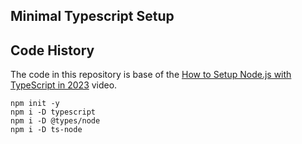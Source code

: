 ## Minimal Typescript Setup

## Code History

The code in this repository is base of the
[How to Setup Node.js with TypeScript in 2023](https://youtu.be/H91aqUHn8sE)
video.

```
npm init -y
npm i -D typescript
npm i -D @types/node
npm i -D ts-node
```
